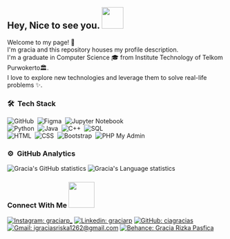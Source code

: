 <h2> Hey, Nice to see you. <img src="https://media.giphy.com/media/mGcNjsfWAjY5AEZNw6/giphy.gif" width="50"></h2>

<p>
  Welcome to my page! 👋 <br/> I'm gracia and this repository houses my profile description. <br/>
  I'm a graduate in Computer Science 🎓 from Institute Technology of Telkom Purwokerto🏛. <br/>
  I love to explore new technologies and leverage them to solve real-life problems ✨.
</p>

### 🛠 &nbsp;Tech Stack
![GitHub](https://img.shields.io/badge/-GitHub-05122A?style=flat&logo=github)&nbsp;
![Figma](https://img.shields.io/badge/-Figma-05122A?style=flat&logo=figma)&nbsp;
![Jupyter Notebook](https://img.shields.io/badge/-Jupyter-05122A?style=flat&logo=jupyter)\
![Python](https://img.shields.io/badge/-Python-05122A?style=flat&logo=python)&nbsp;
![Java](https://img.shields.io/badge/-Java-05122A?style=flat&logo=java&logoColor=FFA518)&nbsp;
![C++](https://img.shields.io/badge/-C++-05122A?style=flat&logo=C%2B%2B&logoColor=00599C)&nbsp;
![SQL](https://img.shields.io/badge/-SQL-05122A?style=flat&logo=sql)\
![HTML](https://img.shields.io/badge/-HTML-05122A?style=flat&logo=HTML5)&nbsp;
![CSS](https://img.shields.io/badge/-CSS-05122A?style=flat&logo=CSS3&logoColor=1572B6)&nbsp;
![Bootstrap](https://img.shields.io/badge/-Bootstrap-05122A?style=flat&logo=bootstrap&logoColor=563D7C)&nbsp;
![PHP My Admin](https://img.shields.io/badge/-PHPMyAdmin-05122A?style=flat&logo=phpmyadmin)
  
### ⚙️ &nbsp;GitHub Analytics

![Gracia's GitHub statistics](https://github-readme-stats.vercel.app/api?username=ciagracias&show_icons=true&theme=radical)
![Gracia's Language statistics](https://github-readme-stats.vercel.app/api/top-langs/?username=ciagracias&langs_count=6&exclude_repo=comp426&theme=radical)

### Connect With Me <img src="https://github.com/milaan9/milaan9/blob/main/Handshake.gif" width="60">

[![Instagram: graciarp_](https://img.shields.io/badge/-Instagram-D10000?style=flat-square&logo=Instagram&logoColor=white)](https://www.instagram.com/graciarp_/)
[![Linkedin: graciarp](https://img.shields.io/badge/-LinkedIn-004E97?style=flat-square&logo=Linkedin&logoColor=white)](https://www.linkedin.com/in/gracia-rizka-pasfica-a22247220/)
[![GitHub: ciagracias](https://img.shields.io/badge/-Github-4E4E4E?style=flat-square&logo=Github&logoColor=white)](https://github.com/ciagracias)
[![Gmail: igraciasriska1262@gmail.com](https://img.shields.io/badge/-Gmail-D3D3D3?style=flat-square&logo=Gmail&logoColor=red)](https://www.gmail.com)
[![Behance: Gracia Rizka Pasfica](https://img.shields.io/badge/-Behance-0159FB?style=flat-square&logo=Behance&logoColor=white)](https://www.behance.net/graciarpasfica)

